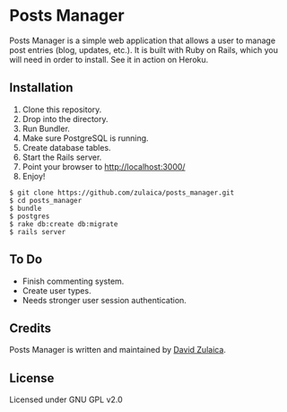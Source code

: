 # Posts Manager
Posts Manager is a simple web application that allows a user to manage post entries (blog, updates, etc.). It is built with Ruby on Rails, which you will need in order to install. See it in action on Heroku.

## Installation
1. Clone this repository.
1. Drop into the directory.
1. Run Bundler.
1. Make sure PostgreSQL is running.
1. Create database tables.
1. Start the Rails server.
1. Point your browser to [http://localhost:3000/](http://localhost:3000/)
1. Enjoy!

```
$ git clone https://github.com/zulaica/posts_manager.git
$ cd posts_manager
$ bundle
$ postgres
$ rake db:create db:migrate
$ rails server
```

## To Do
- Finish commenting system.
- Create user types.
- Needs stronger user session authentication.

## Credits
Posts Manager is written and maintained by [David Zulaica](http://zulaica.info).

## License
Licensed under GNU GPL v2.0
